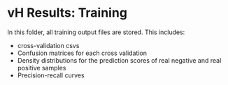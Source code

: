 # vH Results: Training

In this folder, all training output files are stored. 
This includes:

- cross-validation csvs
- Confusion matrices for each cross validation
- Density distributions for the prediction scores of real negative and real positive samples
- Precision-recall curves

